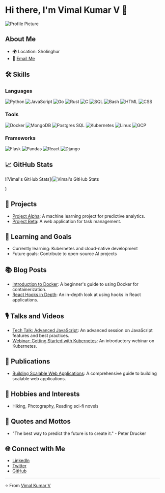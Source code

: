# Hi there, I'm Vimal Kumar V 👋

![Profile Picture](https://avatars.githubusercontent.com/u/your-profile-pic-url)

## About Me
- 🌍 Location: Sholinghur
- 📧 [Email Me](mailto:cvimalkumar21@gmail.com)

## 🛠 Skills

### Languages
![Python](https://camo.githubusercontent.com/your-python-image-url)
![JavaScript](https://camo.githubusercontent.com/your-javascript-image-url)
![Go](https://camo.githubusercontent.com/your-go-image-url)
![Rust](https://camo.githubusercontent.com/your-rust-image-url)
![C](https://camo.githubusercontent.com/your-c-image-url)
![SQL](https://camo.githubusercontent.com/your-sql-image-url)
![Bash](https://camo.githubusercontent.com/your-bash-image-url)
![HTML](https://camo.githubusercontent.com/your-html-image-url)
![CSS](https://camo.githubusercontent.com/your-css-image-url)

### Tools
![Docker](https://camo.githubusercontent.com/your-docker-image-url)
![MongoDB](https://camo.githubusercontent.com/your-mongodb-image-url)
![Postgres SQL](https://camo.githubusercontent.com/your-postgres-image-url)
![Kubernetes](https://camo.githubusercontent.com/your-kubernetes-image-url)
![Linux](https://camo.githubusercontent.com/your-linux-image-url)
![GCP](https://camo.githubusercontent.com/your-gcp-image-url)

### Frameworks
![Flask](https://camo.githubusercontent.com/your-flask-image-url)
![Pandas](https://camo.githubusercontent.com/your-pandas-image-url)
![React](https://camo.githubusercontent.com/your-react-image-url)
![Django](https://camo.githubusercontent.com/your-django-image-url)

## 📈 GitHub Stats
![Vimal's GitHub Stats](![Vimal's GitHub Stats](https://github-readme-stats.vercel.app/api?username=Vimal-Kumar-V&show_icons=true&theme=default&count_private=true&include_all_commits=true&v=2)

)

## 🚀 Projects
- [Project Alpha](https://github.com/Vimal-Kumar-V/project-alpha): A machine learning project for predictive analytics.
- [Project Beta](https://github.com/Vimal-Kumar-V/project-beta): A web application for task management.

## 🌱 Learning and Goals
- Currently learning: Kubernetes and cloud-native development
- Future goals: Contribute to open-source AI projects

## 📚 Blog Posts
- [Introduction to Docker](https://example.com/blog/docker-intro): A beginner's guide to using Docker for containerization.
- [React Hooks in Depth](https://example.com/blog/react-hooks): An in-depth look at using hooks in React applications.

## 🎙 Talks and Videos
- [Tech Talk: Advanced JavaScript](https://example.com/talk-advanced-js): An advanced session on JavaScript features and best practices.
- [Webinar: Getting Started with Kubernetes](https://example.com/webinar-kubernetes): An introductory webinar on Kubernetes.

## 📜 Publications
- [Building Scalable Web Applications](https://example.com/publication-scalable-web): A comprehensive guide to building scalable web applications.

## 🎨 Hobbies and Interests
- Hiking, Photography, Reading sci-fi novels

## 📜 Quotes and Mottos
- "The best way to predict the future is to create it." - Peter Drucker

## 🌐 Connect with Me
- [LinkedIn](https://linkedin.com/in/your-profile)
- [Twitter](https://twitter.com/your-profile)
- [GitHub](https://github.com/Vimal-Kumar-V)

---

⭐️ From [Vimal Kumar V](https://github.com/Vimal-Kumar-V)
